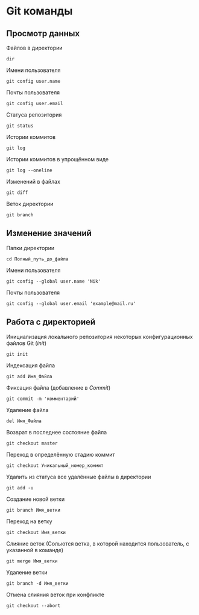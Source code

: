 # Git команды

## Просмотр данных

Файлов в директории
```text
dir
```
Имени пользователя
```text
git config user.name
```

Почты пользователя
```text
git config user.email
```

Статуса репозитория
```text
git status
```

Истории коммитов
```text
git log
```

Истории коммитов в упрощённом виде
```text
git log --oneline
```

Изменений в файлах
```text
git diff
```

Веток директории
```text
git branch
```

## Изменение значений

Папки директории
```text
cd Полный_путь_до_файла
```

Имени пользователя
```text
git config --global user.name 'Nik'
```

Почты пользователя
```text
git config --global user.email 'example@mail.ru'
```

## Работа с директорией

Инициализация локального репозитория некоторых конфигурационных файлов Git (_init_)
```text
git init
```

Индексация файла
```text
git add Имя_Файла
```

Фиксация файла (добавление в *Commit*)
```text
git commit -m 'комментарий'
```

Удаление файла
```text
del Имя_Файла
```

Возврат в последнее состояние файла
```text
git checkout master
```

Переход в определённую стадию коммит
```text
git checkout Уникальный_номер_коммит
```

Удалить из статуса все удалённые файлы в директории
```text
git add -u
```

Создание новой ветки
```text
git branch Имя_ветки
```

Переход на ветку
```text
git checkout Имя_ветки
```

Слияние веток (Сольются ветка, в которой находится пользователь, с указанной в команде)
```text
git merge Имя_ветки
```

Удаление ветки
```text
git branch -d Имя_ветки
```

Отмена слияния веток при конфликте
```text
git checkout --abort
```





